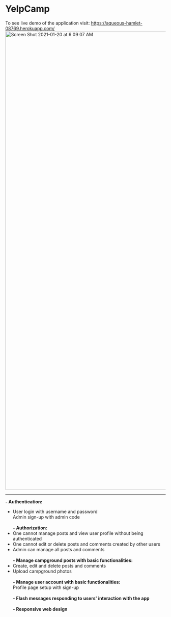 # YelpCamp
To see live demo of the application visit: https://aqueous-hamlet-08769.herokuapp.com/ </br>
<img width="1439" alt="Screen Shot 2021-01-20 at 6 09 07 AM" src="https://user-images.githubusercontent.com/43499410/105174172-c55bb900-5ae7-11eb-9d79-9d773209ded1.png">

___
**- Authentication:**</br>
- User login with username and password </br>Admin sign-up with admin code </br></br>
**- Authorization:**</br>
- One cannot manage posts and view user profile without being authenticated</br>
- One cannot edit or delete posts and comments created by other users</br>
- Admin can manage all posts and comments</br></br>
**- Manage campground posts with basic functionalities:**</br>
- Create, edit and delete posts and comments</br>
- Upload campground photos</br></br>
**- Manage user account with basic functionalities:**</br>
Profile page setup with sign-up</br></br>
**- Flash messages responding to users' interaction with the app**</br></br>
**- Responsive web design**</br>
